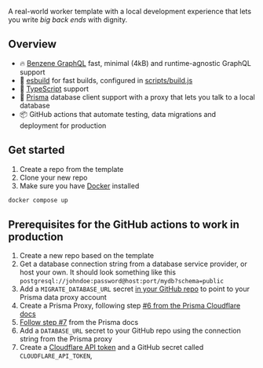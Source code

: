 A real-world worker template with a local development experience that lets you write _big back ends_ with dignity.

## Overview

- 🔥 [Benzene GraphQL](https://benzene.vercel.app/) fast, minimal (4kB) and runtime-agnostic GraphQL support
- 🔨 [esbuild](https://esbuild.github.io/) for fast builds, configured in [scripts/build.js](./scripts/build.js)
- 🔎 [TypeScript](https://www.typescriptlang.org/) support
- 💾 [Prisma](https://www.prisma.io) database client support with a proxy that lets you talk to a local database
- 📦 GitHub actions that automate testing, data migrations and deployment for production

## Get started

1. Create a repo from the template
1. Clone your new repo
1. Make sure you have [Docker](https://docs.docker.com/engine/install/) installed

```bash
docker compose up
```

## Prerequisites for the GitHub actions to work in production

1. Create a new repo based on the template
1. Get a database connection string from a database service provider, or host your own. It should look something like this `postgresql://johndoe:password@host:port/mydb?schema=public`
1. Add a `MIGRATE_DATABASE_URL` secret [in your GitHub repo](https://docs.github.com/en/actions/security-guides/encrypted-secrets#creating-encrypted-secrets-for-a-repository) to point to your Prisma data proxy account
1. Create a Prisma Proxy, following step [#6 from the Prisma Cloudflare docs](https://www.prisma.io/docs/guides/deployment/deployment-guides/deploying-to-cloudflare-workers#6-create-repository-and-push-to-github)
1. [Follow step #7](https://www.prisma.io/docs/guides/deployment/deployment-guides/deploying-to-cloudflare-workers#7-importing-your-project-into-the-prisma-data-platform) from the Prisma docs
1. Add a `DATABASE_URL` secret to your GitHub repo using the connection string from the Prisma proxy
1. Create a [Cloudflare API token](https://developers.cloudflare.com/api/tokens/create) and a GitHub secret called `CLOUDFLARE_API_TOKEN`,
